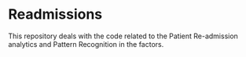 # Readmissions
This repository deals with the code related to the Patient Re-admission analytics and Pattern Recognition in the factors.
